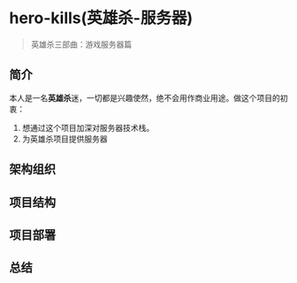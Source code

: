 # hero-kills(英雄杀-服务器)

> 英雄杀三部曲：游戏服务器篇

## 简介

本人是一名**英雄杀**迷，一切都是兴趣使然，绝不会用作商业用途。做这个项目的初衷：
1. 想通过这个项目加深对服务器技术栈。 
2. 为英雄杀项目提供服务器

## 架构组织


## 项目结构



## 项目部署

## 总结


